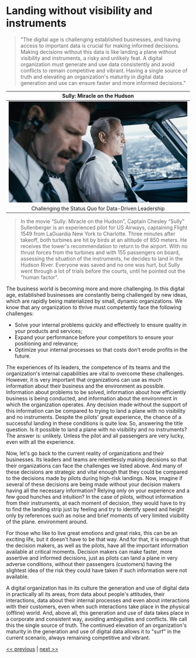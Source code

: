 # Landing without visibility and instruments

>"The digital age is challenging established businesses, and having access to important data is crucial for making informed decisions. Making decisions without this data is like landing a plane without visibility and instruments, a risky and unlikely feat. A digital organization must generate and use data consistently and avoid conflicts to remain competitive and vibrant. Having a single source of truth and elevating an organization's maturity in digital data generation and use can ensure faster and more informed decisions."

| Sully: Miracle on the Hudson |
| :---: |
|![](../../images/landing_without_visibility_and_instruments.png)|
|Challenging the Status Quo for Data-Driven Leadership|

>In the movie “Sully: Miracle on the Hudson”, Captain Chesley “Sully” Sullenberger is an experienced pilot for US Airways, captaining Flight 1549 from LaGuardia New York to Charlotte. Three minutes after takeoff, both turbines are hit by birds at an altitude of 850 meters. He receives the tower's recommendation to return to the airport. With no thrust forces from the turbines and with 155 passengers on board, assessing the situation of the instruments, he decides to land in the Hudson River. Everyone was saved and no one was hurt, but Sully went through a lot of trials before the courts, until he pointed out the "human factor".

The business world is becoming more and more challenging. In this digital age, established businesses are constantly being challenged by new ideas, which are rapidly being materialized by small, dynamic organizations. We know that any organization to thrive must competently face the following challenges:
- Solve your internal problems quickly and effectively to ensure quality in your products and services;
- Expand your performance before your competitors to ensure your positioning and relevance;
- Optimize your internal processes so that costs don't erode profits in the future.

The experiences of its leaders, the competence of its teams and the organization's internal capabilities are vital to overcome these challenges. However, it is very important that organizations can use as much information about their business and the environment as possible. Information about problems to be solved, information about how efficiently business is being conducted, and information about the environment in which the organization operates. Any decision made without the support of this information can be compared to trying to land a plane with no visibility and no instruments. Despite the pilots' great experience, the chance of a successful landing in these conditions is quite low. So, answering the title question. Is it possible to land a plane with no visibility and no instruments? The answer is: unlikely. Unless the pilot and all passengers are very lucky, even with all the experience.

Now, let's go back to the current reality of organizations and their businesses. Its leaders and teams are relentlessly making decisions so that their organizations can face the challenges we listed above. And many of these decisions are strategic and vital enough that they could be compared to the decisions made by pilots during high-risk landings. Now, imagine if several of these decisions are being made without your decision makers having all the necessary information? Relying only on your experience and a few good hunches and intuition? In the case of pilots, without information from their instruments, at each moment of decision, they would have to try to find the landing strip just by feeling and try to identify speed and height only by references such as noise and brief moments of very limited visibility of the plane. environment around.

For those who like to live great emotions and great risks, this can be an exciting life, but it doesn't have to be that way. And for that, it is enough that the decision makers, as well as the pilots, have all the important information available at critical moments. Decision makers can make faster, more assertive and informed decisions, just as pilots can land a plane in very adverse conditions, without their passengers (customers) having the slightest idea of the risk they could have taken if such information were not available.

A digital organization has in its culture the generation and use of digital data in practically all its areas, from data about people's attitudes, their interactions, data about their internal processes and even about interactions with their customers, even when such interactions take place in the physical (offline) world. And, above all, this generation and use of data takes place in a corporate and consistent way, avoiding ambiguities and conflicts. We call this the single source of truth. The continued elevation of an organization's maturity in the generation and use of digital data allows it to "surf" in the current scenario, always remaining competitive and vibrant.

[<< previous](4-making_possible_the_impossible.md) | [next >>](6-ghost_and_witch_hunting.md)
